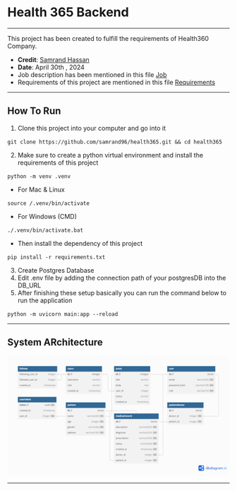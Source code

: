# Health 365 Backend

------

This project has been created to fulfill the requirements of Health360 Company.
- **Credit**:  [Samrand Hassan](mailto:samrand96@gmail.com)
- **Date**: April 30th , 2024
- Job description has been mentioned in this file [Job](Job.md)
- Requirements of this project are mentioned in this file [Requirements](Requirements.md)

-----

## How To Run

1. Clone this project into your computer and go into it
```
git clone https://github.com/samrand96/health365.git && cd health365
```
2. Make sure to create a python virtual environment and  install the requirements of this project

```
python -m venv .venv
```
- For Mac & Linux
```
source /.venv/bin/activate
```
- For Windows (CMD)
```
./.venv/bin/activate.bat
```
- Then install the dependency of this project
```
pip install -r requirements.txt
```

3. Create Postgres Database
4. Edit .env file by adding the connection path of your postgresDB into the DB_URL
5. After finishing these setup basically you can run the command below to run the application
```
python -m uvicorn main:app --reload
```
-------
## System ARchitecture

![ER Diagram](extra/db.png?raw=true "The Entity Relation Diagram of The Database")


-------
